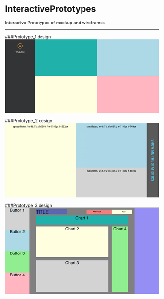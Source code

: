 # InteractivePrototypes
Interactive Prototypes of mockup and wireframes

---


###Prototype_1 design
![Prototype_1](Prototype_1/images/Prototype_1.png "Prototype_1 Image")


###Prototype_2 design
![Prototype_2](Prototype_2/images/Prototype_2.png "Prototype_2 Image")


###Prototype_3 design
![Prototype_3](Prototype_3/images/Prototype_3.png "Prototype_3 Image")